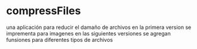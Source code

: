 # compressFiles
una aplicación para reducir el damaño de archivos 
en la primera version se imprementa para imagenes 
en las siguientes versiones se agregan funsiones para diferentes tipos de archivos 
